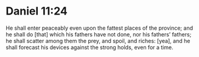 # Daniel 11:24

He shall enter peaceably even upon the fattest places of the province; and he shall do [that] which his fathers have not done, nor his fathers’ fathers; he shall scatter among them the prey, and spoil, and riches: [yea], and he shall forecast his devices against the strong holds, even for a time.